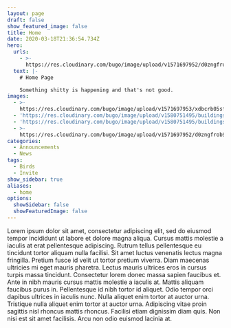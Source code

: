 ```yaml
---
layout: page
draft: false
show_featured_image: false
title: Home
date: 2020-03-18T21:36:54.734Z
hero:
  urls:
    - >-
      https://res.cloudinary.com/bugo/image/upload/v1571697952/d0zngfrob9d5mtpadtl2.jpg
  text: |-
    # Home Page

    Something shitty is happening and that's not good.
images:
  - >-
    https://res.cloudinary.com/bugo/image/upload/v1571697953/xdbcrb05sfkp9nds5atk.jpg
  - 'https://res.cloudinary.com/bugo/image/upload/v1580751495/buildings-6b.png'
  - 'https://res.cloudinary.com/bugo/image/upload/v1580751495/buildings-2b.png'
  - >-
    https://res.cloudinary.com/bugo/image/upload/v1571697952/d0zngfrob9d5mtpadtl2.jpg
categories:
  - Announcements
  - News
tags:
  - Birds
  - Invite
show_sidebar: true
aliases:
  - home
options:
  showSidebar: false
  showFeaturedImage: false
---
```

Lorem ipsum dolor sit amet, consectetur adipiscing elit, sed do eiusmod tempor incididunt ut labore et dolore magna aliqua. Cursus mattis molestie a iaculis at erat pellentesque adipiscing. Rutrum tellus pellentesque eu tincidunt tortor aliquam nulla facilisi. Sit amet luctus venenatis lectus magna fringilla. Pretium fusce id velit ut tortor pretium viverra. Diam maecenas ultricies mi eget mauris pharetra. Lectus mauris ultrices eros in cursus turpis massa tincidunt. Consectetur lorem donec massa sapien faucibus et. Ante in nibh mauris cursus mattis molestie a iaculis at. Mattis aliquam faucibus purus in. Pellentesque id nibh tortor id aliquet. Odio tempor orci dapibus ultrices in iaculis nunc. Nulla aliquet enim tortor at auctor urna. Tristique nulla aliquet enim tortor at auctor urna. Adipiscing vitae proin sagittis nisl rhoncus mattis rhoncus. Facilisi etiam dignissim diam quis. Non nisi est sit amet facilisis. Arcu non odio euismod lacinia at.